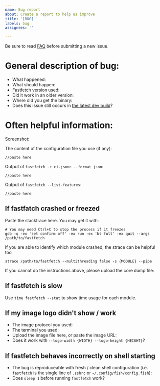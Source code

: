 ```yaml
---
name: Bug report
about: Create a report to help us improve
title: '[BUG] '
labels: bug
assignees: ''

---
```


Be sure to read [FAQ](https://github.com/fastfetch-cli/fastfetch?tab=readme-ov-file#faq) before submitting a new issue.

<!-- We will try hard to solve the issue. However since platforms and hardwares vary greatly, it can be hard to find the root cause is. Providing following information may help us greatly. Thanks in advance -->

# General description of bug:

* What happened:
* What should happen:
* Fastfetch version used: <!-- please use the latest version, if possible -->
* Did it work in an older version: <!-- if yes, which version -->
* Where did you get the binary: <!-- Github Release / Github Actions / Installed with a package manager (What package manager) / Built from source yourself -->
* Does this issue still occurs in [the latest dev build](https://github.com/fastfetch-cli/fastfetch/actions/)?

# Often helpful information:

Screenshot:
<!-- Paste the screenshot here -->

The content of the configuration file you use (if any):
```
//paste here
```

Output of `fastfetch -c ci.jsonc --format json`:
<!--
Note that this output will contain you public IP. If it is not relevant for the issue, feel free to remove it before uploading.
-->

```
//paste here
```

Output of `fastfetch --list-features`:
```
//paste here
```

## If fastfatch crashed or freezed

Paste the stacktrace here. You may get it with:

```shell
# You may need Ctrl+C to stop the process if it freezes
gdb -q -ex 'set confirm off' -ex run -ex 'bt full' -ex quit --args /path/to/fastfetch
```

If you are able to identify which module crashed, the strace can be helpful too

```shell
strace /path/to/fastfetch --multithreading false -s {MODULE} --pipe
```

If you cannot do the instructions above, please upload the core dump file:

## If fastfetch is slow

Use `time fastfetch --stat` to show time usage for each module.

## If my image logo didn't show / work

<!-- Please make sure the terminal does support the image protocol you used. Note Gnome terminal doesn't support any image protocols -->

* The image protocol you used: 
* The terminal you used: 
* Upload the image file here, or paste the image URL: 
* Does it work with `--logo-width {WIDTH} --logo-height {HEIGHT}`? 

## If fastfetch behaves incorrectly on shell starting

* The bug is reproduceable with fresh / clean shell configuration (i.e. `fastfetch` is the single line of `.zshrc` or `~/.config/fish/config.fish`): 
* Does `sleep 1` before running `fastfetch` work? 

